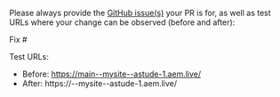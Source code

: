 Please always provide the [GitHub issue(s)](../issues) your PR is for, as well as test URLs where your change can be observed (before and after):

Fix #<gh-issue-id>

Test URLs:
- Before: https://main--mysite--astude-1.aem.live/
- After: https://<branch>--mysite--astude-1.aem.live/
